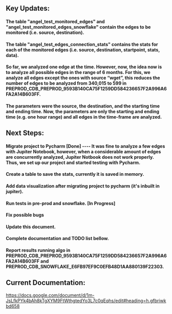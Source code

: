 ## Key Updates:

#### The table "angel_test_monitored_edges" and "angel_test_monitored_edges_snowflake" contain the edges to be monitored (i.e. source, destination).
#### The table "angel_test_edges_connection_stats" contains the stats for each of the monitored edges (i.e. source, destination, startpoint, stats, data).
#### So far, we analyzed one edge at the time. However, now, the idea now is to analyze all possible edges in the range of 6 months. For this, we analyze all edges except the ones with source “wget”, this reduces the number of edges to be analyzed from 340,015 to 599 in PREPROD_CDB_PREPROD_9593B140CA75F1259DD584236657F2A996A6FA2A14B603FF.
#### The parameters were the source, the destination, and the starting time and ending time. Now, the parameters are only the starting and ending time (e.g. one hour range) and all edges in the time-frame are analyzed.


## Next Steps:

#### Migrate project to Pycharm [Done] ---- It was fine to analyze a few edges with Jupiter Notebook, however, when a considerable amount of edges are concurrently analyzed, Jupiter Notbook does not work properly. Thus, we set up our project and started testing with Pycharm.
#### Create a table to save the stats, currently it is saved in memory.
#### Add data visualization after migrating project to pycharm (it's inbuilt in jupiter). 
#### Run tests in pre-prod and snowflake.  [In Progress]
#### Fix possible bugs
#### Update this document.
#### Complete documentation and TODO list bellow.
#### Report results running algo in PREPROD_CDB_PREPROD_9593B140CA75F1259DD584236657F2A996A6FA2A14B603FF and PREPROD_CDB_SNOWFLAKE_E6FB97EF9C0EFB48D1AA880139F22303.



## Current Documentation:
https://docs.google.com/document/d/1m-JsLfkPYk4bAh8kTgXYM9FtWthgtedYo3L7c0qEqhs/edit#heading=h.gfbriwkbd658
